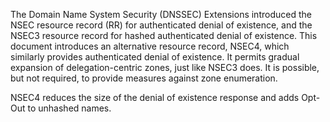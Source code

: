 The Domain Name System Security (DNSSEC) Extensions introduced the NSEC
resource record (RR) for authenticated denial of existence, and the NSEC3
resource record for hashed authenticated denial of existence.  This document
introduces an alternative resource record, NSEC4, which similarly provides 
authenticated denial of existence. It permits gradual expansion of
delegation-centric zones, just like NSEC3 does. 
It is possible, but not required, to provide measures against zone enumeration.

NSEC4 reduces the size of the denial of existence response and
adds Opt-Out to unhashed names.
